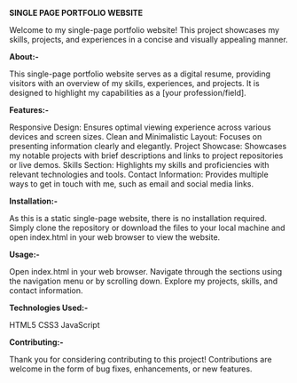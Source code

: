 **SINGLE PAGE PORTFOLIO WEBSITE**

Welcome to my single-page portfolio website! This project showcases my skills, projects, and experiences in a concise and visually appealing manner.


**About:-**

This single-page portfolio website serves as a digital resume, providing visitors with an overview of my skills, experiences, and projects. It is designed to highlight my capabilities as a [your profession/field].


**Features:-**

Responsive Design: Ensures optimal viewing experience across various devices and screen sizes.
Clean and Minimalistic Layout: Focuses on presenting information clearly and elegantly.
Project Showcase: Showcases my notable projects with brief descriptions and links to project repositories or live demos.
Skills Section: Highlights my skills and proficiencies with relevant technologies and tools.
Contact Information: Provides multiple ways to get in touch with me, such as email and social media links.


**Installation:-**

As this is a static single-page website, there is no installation required. Simply clone the repository or download the files to your local machine and open index.html in your web browser to view the website.


**Usage:-**

Open index.html in your web browser.
Navigate through the sections using the navigation menu or by scrolling down.
Explore my projects, skills, and contact information.


**Technologies Used:-**

HTML5
CSS3
JavaScript


**Contributing:-**

Thank you for considering contributing to this project! Contributions are welcome in the form of bug fixes, enhancements, or new features.
